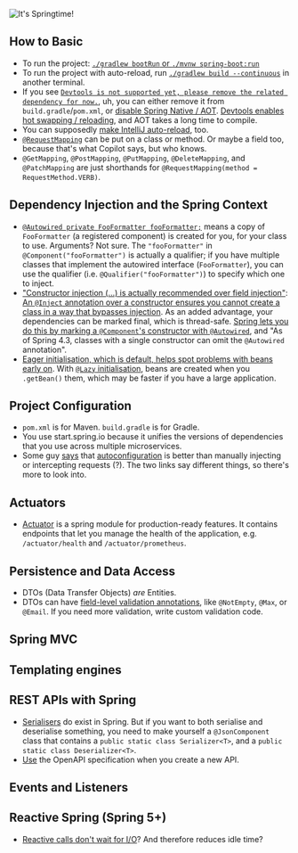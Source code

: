 ![It's Springtime!](https://i.imgur.com/n93DTMM.png)

## How to Basic

* To run the project: [`./gradlew bootRun` or `./mvnw spring-boot:run`](https://spring.io/guides/gs/spring-boot/)
* To run the project with auto-reload, run [`./gradlew build --continuous`](https://stackoverflow.com/a/52389314/1558430) in another terminal.
* If you see [`Devtools is not supported yet, please remove the related dependency for now.`](https://stackoverflow.com/questions/70206109/org-springframework-aot-codegenerationexception-could-not-generate-spring-facto), uh, you can either remove it from `build.gradle`/`pom.xml`, or [disable Spring Native / AOT](https://docs.spring.io/spring-native/docs/current/reference/htmlsingle/). [Devtools enables hot swapping / reloading](https://stackoverflow.com/questions/43129647/intellij-idea-spring-boot-hot-reload-on-manual-save), and AOT takes a long time to compile.
* You can supposedly [make IntelliJ auto-reload](https://stackoverflow.com/questions/43129647/intellij-idea-spring-boot-hot-reload-on-manual-save), too.
* [`@RequestMapping`](https://www.baeldung.com/spring-requestmapping) can be put on a class or method. Or maybe a field too, because that's what Copilot says, but who knows.
* `@GetMapping`, `@PostMapping`, `@PutMapping`, `@DeleteMapping`, and `@PatchMapping` are just shorthands for `@RequestMapping(method = RequestMethod.VERB)`.

## Dependency Injection and the Spring Context

* [`@Autowired private FooFormatter fooFormatter;`](https://www.baeldung.com/spring-autowire) means a copy of `FooFormatter` (a registered component) is created for you, for your class to use. Arguments? Not sure. The `"fooFormatter"` in `@Component("fooFormatter")` is actually a qualifier; if you have multiple classes that implement the autowired interface (`FooFormatter`), you can use the qualifier (i.e. `@Qualifier("fooFormatter")`) to specify which one to inject.
* ["Constructor injection (...) is actually recommended over field injection"](https://stackoverflow.com/a/40620318/1558430): [An `@Inject` annotation over a constructor ensures you cannot create a class in a way that bypasses injection](https://odrotbohm.de/2013/11/why-field-injection-is-evil/). As an added advantage, your dependencies can be marked final, which is thread-safe. [Spring lets you do this by marking a `@Component`'s constructor with `@Autowired`](https://www.baeldung.com/constructor-injection-in-spring), and "As of Spring 4.3, classes with a single constructor can omit the `@Autowired` annotation".
* [Eager initialisation, which is default, helps spot problems with beans early on](https://howtodoinjava.com/spring5/core/spring-bean-eager-vs-lazy-init/). With [`@Lazy` initialisation](https://howtodoinjava.com/spring5/core/spring-bean-eager-vs-lazy-init/), beans are created when you `.getBean()` them, which may be faster if you have a large application.

## Project Configuration

* `pom.xml` is for Maven. `build.gradle` is for Gradle.
* You use start.spring.io because it unifies the versions of dependencies that you use across multiple microservices.
* Some guy [says](https://www.youtube.com/watch?v=bB-xAYpeVL8) that [autoconfiguration](https://www.baeldung.com/spring-boot-custom-auto-configuration) is better than manually injecting or intercepting requests (?). The two links say different things, so there's more to look into.

## Actuators

* [Actuator](https://docs.spring.io/spring-boot/docs/current/reference/htmlsingle/#actuator) is a spring module for production-ready features. It contains endpoints that let you manage the health of the application, e.g. `/actuator/health` and `/actuator/prometheus`.

## Persistence and Data Access

* DTOs (Data Transfer Objects) *are* Entities.
* DTOs can have [field-level validation annotations](https://www.javaguides.net/2021/04/spring-boot-dto-validation-example.html), like `@NotEmpty`, `@Max`, or `@Email`. If you need more validation, write custom validation code.

## Spring MVC

## Templating engines

## REST APIs with Spring

* [Serialisers](https://www.baeldung.com/spring-boot-jsoncomponent) do exist in Spring. But if you want to both serialise and deserialise something, you need to make yourself a `@JsonComponent` class that contains a `public static class Serializer<T>`, and a `public static class Deserializer<T>`.
* [Use](https://www.youtube.com/watch?v=bB-xAYpeVL8) the OpenAPI specification when you create a new API.

## Events and Listeners

## Reactive Spring (Spring 5+)

* [Reactive calls don't wait for I/O](https://www.youtube.com/watch?v=bB-xAYpeVL8)? And therefore reduces idle time?
